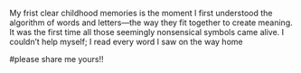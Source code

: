 
My frist clear childhood memories is the moment I first understood the algorithm of words and letters—the way they fit together to create meaning. It was the first time all those seemingly nonsensical symbols came alive. I couldn’t help myself; I read every word I saw on the way home

#please share me yours!!



<!---
omohanad/omohanad is a ✨ special ✨ repository because its `README.md` (this file) appears on your GitHub profile.
You can click the Preview link to take a look at your changes.
--->
